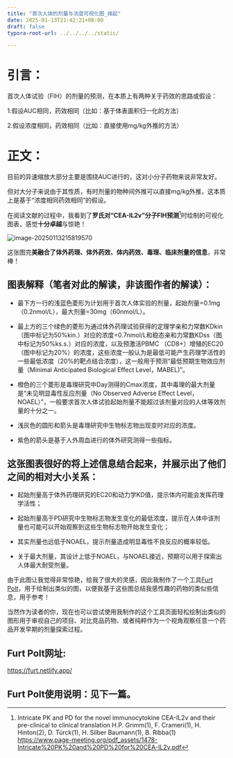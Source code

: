 ```yaml
---
title: "首次人体的剂量与浓度可视化图_缘起"
date: 2025-01-13T21:42:21+08:00
draft: false
typora-root-url: ../../../../static/

---
```


# 引言：

首次人体试验（FIH）的剂量的预测，在本质上有两种关于药效的思路或假设：

1.假设AUC相同，药效相同（比如：基于体表面积归一化的方法）

2.假设浓度相同，药效相同（比如：直接使用mg/kg外推的方法）

# 正文：

目前的异速缩放大部分主要是围绕AUC进行的，这对小分子药物来说非常友好。

但对大分子来说由于其性质，有时剂量的物种间外推可以直接mg/kg外推，这本质上是基于“浓度相同药效相同”的假设。

在阅读文献的过程中，我看到了**罗氏对“CEA-IL2v”分子FIH预测**[^1]时绘制的可视化图表，感觉**十分卓越**与惊艳！

![image-20250113215819570](/首次人体的剂量与浓度可视化图_缘起/image-20250113215819570.png)


这张图完**美融合了体外药理、体外药效、体内药效、毒理、临床剂量的信息**，非常棒！

## 图表解释（笔者对此的解读，非该图作者的解读）：

- 最下方一行的浅蓝色菱形为计划用于首次人体实验的剂量，起始剂量=0.1mg（0.2nmol/L），最大剂量=30mg（60nmol/L）。

- 最上方的三个绿色的菱形为通过体外药理试验获得的定理学亲和力常数KDkin（图中标记为50%kin.）对应的浓度=0.7nmol/L和稳态亲和力常数KDss（图中标记为50%ks.s.）对应的浓度，以及预激活PBMC （CD8+）增殖的EC20（图中标记为20%）的浓度，这些浓度一般认为是最低可能产生药理学活性的一些最低浓度（20%的靶点结合浓度），这一般用于预测“最低预期生物效应剂量（Minimal Anticipated Biological Effect Level，MABEL)”。


- 橙色的三个菱形是毒理研究中Day测得的Cmax浓度，其中毒理的最大剂量是“未见明显毒性反应剂量（No Observed Adverse Effect Level， NOAEL）”，一般要求首次人体试验起始剂量不能超过该剂量对应的人体等效剂量的十分之一。

- 浅灰色的圆形和箭头是毒理研究中生物标志物出现变时对应的浓度。

- 紫色的箭头是基于人外周血进行的体外研究测得一些指标。

## 这张图表很好的将上述信息结合起来，并展示出了他们之间的相对大小关系：

- 起始剂量高于体外药理研究的EC20和动力学KD值，提示体内可能会发挥药理学活性；

- 起始剂量高于PD研究中生物标志物发生变化的最低浓度，提示在人体中该剂量也可能可以开始观察到这些生物标志物开始发生变化；

- 其实剂量也远低于NOAEL，提示剂量造成明显毒性不良反应的概率较低。

- 关于最大剂量，其设计上低于NOAEL，与NOAEL接近，预期可以用于探索出人体最大耐受剂量。

由于此图让我觉得非常惊艳，给我了很大的灵感，因此我制作了一个工具[Furt Polt](https://furt.netlify.app/)，用于绘制出类似的图，以便我基于这些图总结我感性趣的药物的类似些信息，用于参考！

当然作为读者的你，现在也可以尝试使用我制作的这个工具页面轻松绘制出类似的图形用于审视自己的项目、对比竞品药物、或者纯粹作为一个视角观察任意一个药品开发早期的剂量探索过程。

## Furt Polt网址:

https://furt.netlify.app/

## Furt Polt使用说明：见下一篇。

[^1]:Intricate PK and PD for the novel immunocytokine  CEA-IL2v and their pre-clinical to clinical translation  H.P. Grimm(1), F. Crameri(1), H. Hinton(2), D. Türck(1),  H. Silber Baumann(1), B. Ribba(1) https://www.page-meeting.org/pdf_assets/1478-Intricate%20PK%20and%20PD%20for%20CEA-IL2v.pdf